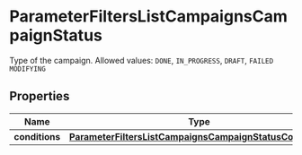 

# ParameterFiltersListCampaignsCampaignStatus

Type of the campaign. Allowed values: `DONE`, `IN_PROGRESS`, `DRAFT`, `FAILED` `MODIFYING`

## Properties

| Name | Type | Description |
|------------ | ------------- | ------------- |
|**conditions** | [**ParameterFiltersListCampaignsCampaignStatusConditions**](ParameterFiltersListCampaignsCampaignStatusConditions.md) |  |



